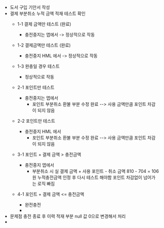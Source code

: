 - 도서 구입 기안서 작성
-  결제 부분취소 누적 금액 적재 테스트 확인
	- 1-1 결제 금액만 테스트 (완료)
		- 충전중지는 앱에서 -> 정상적으로 작동
	- 1-2 결제금액만 테스트 (완료)
		- 충전중지 HML 에서 -> 정상적으로 작동
	- 1-3 완충일 경우 테스트 
		- 정상적으로 작동
	- 2-1 포인트만 테스트
		- 충전중지는 앱에서
			- 포인트 부분취소 환불 부분 수정 완료
				--> 사용 금액만큼 포인트 차감이 되지 않음
	- 2-2 포인트만 테스트
		- 충전중지 HML 에서
			-  포인트 부분취소 환불 부분 수정 완료
				--> 사용 금액만큼 포인트 차감이 되지 않음
	- 3-1 포인트 + 결제 금액 > 충전금액
		- 충전중지 앱에서
			-  부분취소 시 실 결제 금액 + 사용 포인트 - 취소 금액
			  810 - 704 = 106원 누적충전금액 인정 후 
			다시 테스트 해야함
			포인트 차감없이 넘어가는 로직 빠짐
			
	- 4-1 포인트 + 결제 금액 <= 충전금액
		- 완전충전
		- 
- 문제점 충전 종료 후 이력 적재 부분 null 값 0으로 변경해서 처리
- 
